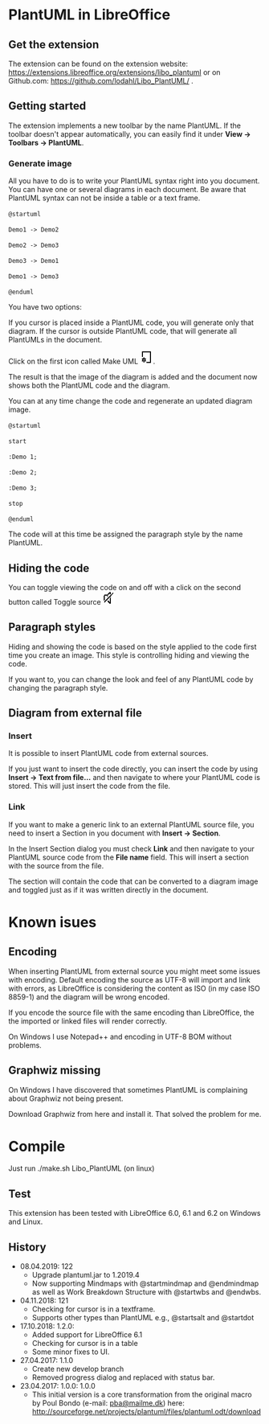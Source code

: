 # PlantUML in LibreOffice

## Get the extension

The extension can be found on the extension website: https://extensions.libreoffice.org/extensions/libo_plantuml or on Github.com: https://github.com/lodahl/Libo_PlantUML/ .

## Getting started

The extension implements a new toolbar by the name PlantUML. If the toolbar doesn't appear automatically, you can easily find it under **View → Toolbars → PlantUML**.

### Generate image

All you have to do is to write your PlantUML syntax right into you document. You can have one or several diagrams in each document. Be aware that PlantUML syntax can not be inside a table or a text frame.

`@startuml`

`Demo1 -> Demo2`

`Demo2 -> Demo3`

`Demo3 -> Demo1`

`Demo1 -> Demo3`

`@enduml`

You have two options:

If you cursor is placed inside a PlantUML code, you will generate only that diagram. If the cursor is outside PlantUML code, that will generate all PlantUMLs in the document.

Click on the first icon called Make UML ![Make UML](Libo_PlantUML/icons/08_26_transp.bmp "Make UML").

The result is that the image of the diagram is added and the document now shows both the PlantUML code and the diagram.

You can at any time change the code and regenerate an updated diagram image.

`@startuml`

`start`

`:Demo 1;`

`:Demo 2;`

`:Demo 3;`

`stop`

`@enduml`

The code will at this time be assigned the paragraph style by the name PlantUML.

## Hiding the code

You can toggle viewing the code on and off with a click on the second button called Toggle source ![Toggle source](Libo_PlantUML/icons/50_26_transp.bmp "Toggle source")

## Paragraph styles

Hiding and showing the code is based on the style applied to the code first time you create an image. This style is controlling hiding and viewing the code.

If you want to, you can change the look and feel of any PlantUML code by changing the paragraph style.

## Diagram from external file

### Insert

It is possible to insert PlantUML code from external sources.

If you just want to insert the code directly, you can insert the code by using **Insert → Text from file...** and then navigate to where your PlantUML code is stored. This will just insert the code from the file.

### Link

If you want to make a generic link to an external PlantUML source file, you need to insert a Section in you document with **Insert → Section**.

In the Insert Section dialog you must check **Link** and then navigate to your PlantUML source code from the **File name** field. This will insert a section with the source from the file.

The section will contain the code that can be converted to a diagram image and toggled just as if it was written directly in the document.

# Known isues

## Encoding

When inserting PlantUML from external source you might meet some issues with encoding. Default encoding the source as UTF-8 will import and link with errors, as LibreOffice is considering the content as ISO (in my case ISO 8859-1) and the diagram will be wrong encoded. 

If you encode the source file with the same encoding than LibreOffice, the the imported or linked files will render correctly.

On Windows I use Notepad++ and encoding in UTF-8 BOM without problems.

## Graphwiz missing

On Windows I have discovered that sometimes PlantUML is complaining about Graphwiz not being present. 

Download Graphwiz from here and install it. That solved the problem for me.

# Compile

Just run ./make.sh Libo_PlantUML (on linux)

## Test

This extension has been tested with LibreOffice 6.0, 6.1 and 6.2 on Windows and Linux.

## History

* 08.04.2019: 122
  * Upgrade plantuml.jar to 1.2019.4
  * Now supporting Mindmaps with @startmindmap and @endmindmap as well as Work Breakdown Structure with @startwbs and @endwbs.
* 04.11.2018: 121
  * Checking for cursor is in a textframe.
  * Supports other types than PlantUML e.g., @startsalt and @startdot
* 17.10.2018: 1.2.0:
  * Added support for LibreOffice 6.1
  * Checking for cursor is in a table
  * Some minor fixes to UI.
* 27.04.2017: 1.1.0
  * Create new develop branch
  * Removed progress dialog and replaced with status bar.
* 23.04.2017: 1.0.0: 1.0.0
  * This initial version is a core transformation from the original macro by Poul Bondo (e-mail: pba@mailme.dk) here: http://sourceforge.net/projects/plantuml/files/plantuml.odt/download
